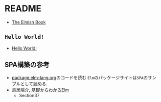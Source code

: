 # README

- [The Elmish Book](https://zaid-ajaj.github.io/the-elmish-book/#/)

## `Hello World!`

- [Hello World!](https://zaid-ajaj.github.io/the-elmish-book/#/chapters/fable/hello-world)

## SPA構築の参考

- [package.elm-lang.org](https://github.com/elm/package.elm-lang.org)のコードを読む
  `Elm`のパッケージサイトは`SPA`のサンプルとして読める.
- [鳥居陽介, 基礎からわかるElm](https://www.c-r.com/book/detail/1299)
  - Section37
